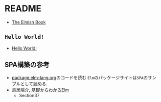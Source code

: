 # README

- [The Elmish Book](https://zaid-ajaj.github.io/the-elmish-book/#/)

## `Hello World!`

- [Hello World!](https://zaid-ajaj.github.io/the-elmish-book/#/chapters/fable/hello-world)

## SPA構築の参考

- [package.elm-lang.org](https://github.com/elm/package.elm-lang.org)のコードを読む
  `Elm`のパッケージサイトは`SPA`のサンプルとして読める.
- [鳥居陽介, 基礎からわかるElm](https://www.c-r.com/book/detail/1299)
  - Section37
